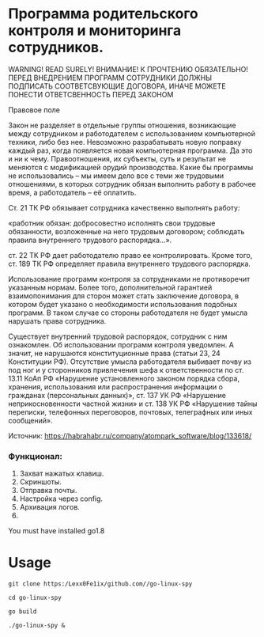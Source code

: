 # Программа родительского контроля и мониторинга сотрудников. 

WARNING! READ SURELY!
ВНИМАНИЕ! К ПРОЧТЕНИЮ ОБЯЗАТЕЛЬНО!
ПЕРЕД ВНЕДРЕНИЕМ ПРОГРАММ СОТРУДНИКИ ДОЛЖНЫ ПОДПИСАТЬ СООТВЕТСВУЮЩИЕ ДОГОВОРА,
ИНАЧЕ МОЖЕТЕ ПОНЕСТИ ОТВЕТСВЕННОСТЬ ПЕРЕД ЗАКОНОМ

Правовое поле

Закон не разделяет в отдельные группы отношения, возникающие между сотрудником и работодателем с использованием компьютерной техники, либо без нее. Невозможно разрабатывать новую поправку каждый раз, когда появляется новая компьютерная программа. Да это и ни к чему. Правоотношения, их субъекты, суть и результат не меняются с модификацией орудий производства. Какие бы программы не использовались – мы имеем дело все с теми же трудовыми отношениями, в которых сотрудник обязан выполнить работу в рабочее время, а работодатель – её оплатить.

Ст. 21 ТК РФ обязывает сотрудника качественно выполнять работу:

«работник обязан: добросовестно исполнять свои трудовые обязанности, возложенные на него трудовым договором; соблюдать правила внутреннего трудового распорядка…». 

ст. 22 ТК РФ дает работодателю право ее контролировать. Кроме того, ст. 189 ТК РФ определяет правила внутреннего трудового распорядка.

Использование программ контроля за сотрудниками не противоречит указанным нормам. Более того, дополнительной гарантией взаимопонимания для сторон может стать заключение договора, в котором будет указано о необходимости использования подобных программ. В таком случае со стороны работодателя не будет умысла нарушать права сотрудника. 

Существует внутренний трудовой распорядок, сотрудник с ним ознакомлен. Об использовании программ контроля уведомлен. А значит, не нарушаются конституционные права (статьи 23, 24 Конституции РФ). Отсутствие умысла работодателя выбивает почву из под ног и у сторонников привлечения шефа к ответственности по ст. 13.11 КоАп РФ «Нарушение установленного законом порядка сбора, хранения, использования или распространения информации о гражданах (персональных данных)», ст. 137 УК РФ «Нарушение неприкосновенности частной жизни» и ст. 138 УК РФ «Нарушение тайны переписки, телефонных переговоров, почтовых, телеграфных или иных сообщений». 

Источник: https://habrahabr.ru/company/atompark_software/blog/133618/

### Функционал:
1. Захват нажатых клавиш.
2. Скриншоты.
3. Отправка почты.
4. Настройка через config.
5. Архивация логов.
6.


You must have installed go1.8

# Usage

`git clone https:/Lexx0Fe1ix/github.com//go-linux-spy`

`cd go-linux-spy`

`go build`

`./go-linux-spy &`
